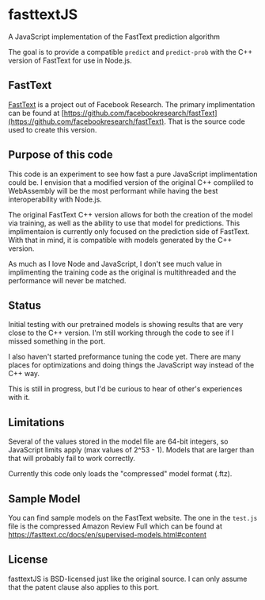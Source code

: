 # fasttextJS

A JavaScript implementation of the FastText prediction algorithm

The goal is to provide a compatible `predict` and `predict-prob` with the C++
version of FastText for use in Node.js.

## FastText

[FastText](https://fasttext.cc/) is a project out of Facebook Research. The primary
implimentation can be found at [https://github.com/facebookresearch/fastText](https://github.com/facebookresearch/fastText). That is the source code used to create
this version.

## Purpose of this code

This code is an experiment to see how fast a pure JavaScript implimentation could be.
I envision that a modified version of the original C++ compliled to WebAssembly will
be the most performant while having the best interoperability with Node.js.

The original FastText C++ version allows for both the creation of the model via training,
as well as the ability to use that model for predictions. This implimentaion is currently
only focused on the prediction side of FastText. With that in mind, it is compatible with
models generated by the C++ version. 

As much as I love Node and JavaScript, I don't see much value in implimenting the training
code as the original is multithreaded and the performance will never be matched.

## Status

Initial testing with our pretrained models is showing results that are very close to the
C++ version. I'm still working through the code to see if I missed something in the
port.

I also haven't started preformance tuning the code yet. There are many places for
optimizations and doing things the JavaScript way instead of the C++ way.

This is still in progress, but I'd be curious to hear of other's experiences with it.

## Limitations

Several of the values stored in the model file are 64-bit integers, so JavaScript limits
apply (max values of 2^53 - 1). Models that are larger than that will probably fail to
work correctly.

Currently this code only loads the "compressed" model format (.ftz). 

## Sample Model

You can find sample models on the FastText website. The one in the `test.js` file is the
compressed Amazon Review Full which can be found at https://fasttext.cc/docs/en/supervised-models.html#content

## License

fasttextJS is BSD-licensed just like the original source. I can only assume that the
patent clause also applies to this port.